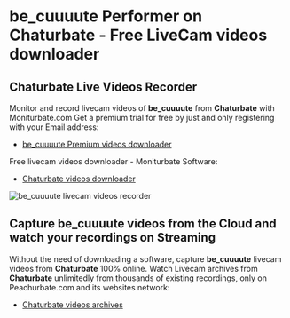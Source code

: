# be_cuuuute Performer on Chaturbate - Free LiveCam videos downloader

## Chaturbate Live Videos Recorder

Monitor and record livecam videos of **be_cuuuute** from **Chaturbate** with Moniturbate.com
Get a premium trial for free by just and only registering with your Email address:
* [be_cuuuute Premium videos downloader](https://moniturbate.com/request-demo-licence-key.html)

Free livecam videos downloader - Moniturbate Software:
* [Chaturbate videos downloader](https://moniturbate.com/moniturbate-download-software.html)

![be_cuuuute livecam videos recorder](https://peachurnet.com/templates/moniturbate-software.png)


## Capture be_cuuuute videos from the Cloud and watch your recordings on Streaming

Without the need of downloading a software, capture **be_cuuuute** livecam videos from **Chaturbate** 100% online.
Watch Livecam archives from **Chaturbate** unlimitedly from thousands of existing recordings, only on Peachurbate.com and its websites network:
* [Chaturbate videos archives](https://peachurnet.com/)